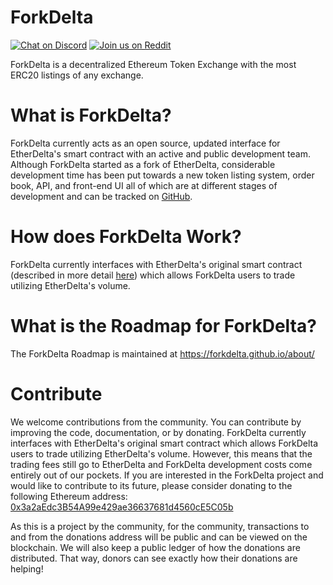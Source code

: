 # ForkDelta
[![Chat on Discord](https://img.shields.io/badge/chat-on%20discord-7289da.svg)](https://discord.gg/EDwd5wr)
[![Join us on Reddit](https://img.shields.io/badge/reddit-ForkDelta-red.svg)](https://www.reddit.com/r/ForkDelta/)

ForkDelta is a decentralized Ethereum Token Exchange with the most ERC20 listings of any exchange.


# What is ForkDelta?
ForkDelta currently acts as an open source, updated interface for EtherDelta's smart contract with an active and public development team. Although ForkDelta started as a fork of EtherDelta, considerable development time has been put towards a new token listing system, order book, API, and front-end UI all of which are at different stages of development and can be tracked on [GitHub](https://github.com/forkdelta/). 


# How does ForkDelta Work?
ForkDelta currently interfaces with EtherDelta's original smart contract (described in more detail [here](https://www.reddit.com/r/EtherDelta/comments/6kdiyl/smart_contract_overview/)) which allows ForkDelta users to trade utilizing EtherDelta's volume.


# What is the Roadmap for ForkDelta?
The ForkDelta Roadmap is maintained at https://forkdelta.github.io/about/


# Contribute
We welcome contributions from the community. You can contribute by improving the code, documentation, or by donating. 
ForkDelta currently interfaces with EtherDelta's original smart contract which allows ForkDelta users to trade utilizing EtherDelta's volume. However, this means that the trading fees still go to EtherDelta and ForkDelta development costs come entirely out of our pockets. If you are interested in the ForkDelta project and would like to contribute to its future, please consider donating to the following Ethereum address: <a href="https://etherscan.io/address/0x3a2aEdc3B54A99e429ae36637681d4560cE5C05b">0x3a2aEdc3B54A99e429ae36637681d4560cE5C05b</a>

As this is a project by the community, for the community, transactions to and from the donations address will be public and can be viewed on the blockchain. We will also keep a public ledger of how the donations are distributed. That way, donors can see exactly how their donations are helping!
